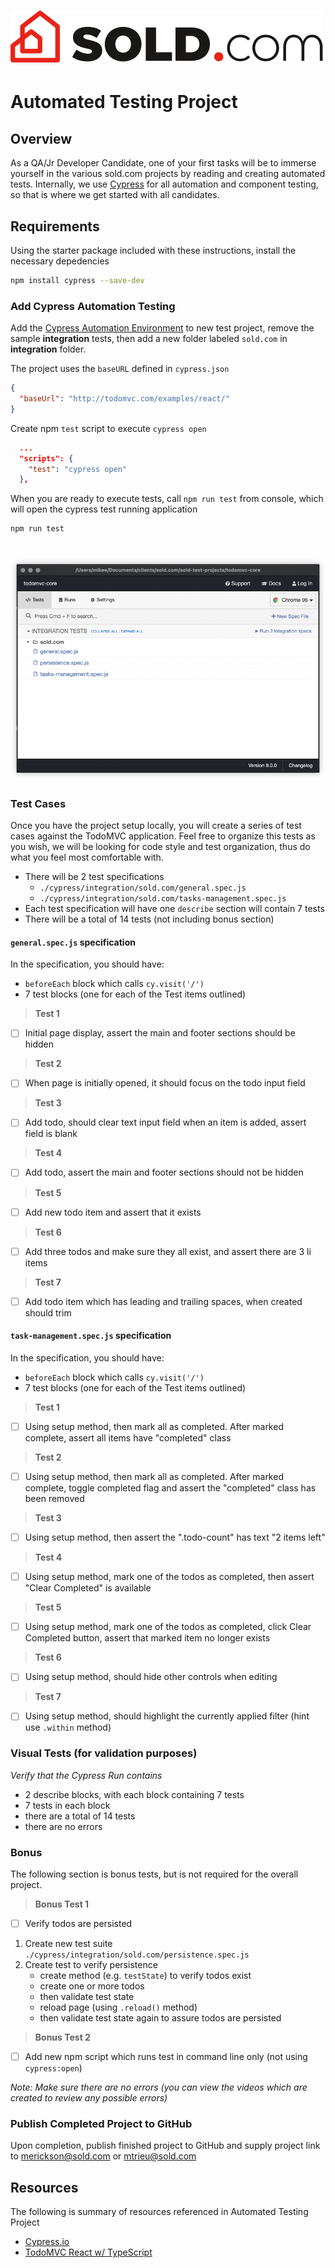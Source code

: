 <h1 align="left">
    <img src="images/sold-logo.svg" alt="sold.com logo">
</h1>

# Automated Testing Project

## Overview

As a QA/Jr Developer Candidate, one of your first tasks will be to immerse yourself in the various sold.com projects by reading and creating automated tests. Internally, we use [Cypress](https://www.cypress.io/) for all automation and component testing, so that is where we get started with all candidates.

## Requirements

Using the starter package included with these instructions, install the necessary depedencies

```sh
npm install cypress --save-dev
```

### Add Cypress Automation Testing

Add the [Cypress Automation Environment](https://www.cypress.io/) to new test project, remove the sample **integration** tests, then add a new folder labeled `sold.com` in **integration** folder.

The project uses the `baseURL` defined in `cypress.json`

```json
{
  "baseUrl": "http://todomvc.com/examples/react/"
}
```

Create npm `test` script to execute `cypress open`

```json
  ...
  "scripts": {
    "test": "cypress open"
  },
```

When you are ready to execute tests, call `npm run test` from console, which will open the cypress test running application

```sh
npm run test
```

<h1 align="left">
    <img src="images/cypress-runner.png" alt="Cypress Console">
</h1>

### Test Cases

Once you have the project setup locally, you will create a series of test cases against the TodoMVC application. Feel free to organize this tests as you wish, we will be looking for code style and test organization, thus do what you feel most comfortable with.

- There will be 2 test specifications
  - `./cypress/integration/sold.com/general.spec.js`
  - `./cypress/integration/sold.com/tasks-management.spec.js`
- Each test specification will have one `describe` section will contain 7 tests
- There will be a total of 14 tests (not including bonus section)

#### `general.spec.js` specification

In the specification, you should have:

- `beforeEach` block which calls `cy.visit('/')`
- 7 test blocks (one for each of the Test items outlined)

> **Test 1**

- [ ] Initial page display, assert the main and footer sections should be hidden

> **Test 2**

- [ ] When page is initially opened, it should focus on the todo input field

> **Test 3**

- [ ] Add todo, should clear text input field when an item is added, assert field is blank

> **Test 4**

- [ ] Add todo, assert the main and footer sections should not be hidden

> **Test 5**

- [ ] Add new todo item and assert that it exists

> **Test 6**

- [ ] Add three todos and make sure they all exist, and assert there are 3 li items

> **Test 7**

- [ ] Add todo item which has leading and trailing spaces, when created should trim

#### `task-management.spec.js` specification

In the specification, you should have:

- `beforeEach` block which calls `cy.visit('/')`
- 7 test blocks (one for each of the Test items outlined)

> **Test 1**

- [ ] Using setup method, then mark all as completed. After marked complete, assert all items have "completed" class

> **Test 2**

- [ ] Using setup method, then mark all as completed. After marked complete, toggle completed flag and assert the "completed" class has been removed

> **Test 3**

- [ ] Using setup method, then assert the ".todo-count" has text "2 items left"

> **Test 4**

- [ ] Using setup method, mark one of the todos as completed, then assert "Clear Completed" is available

> **Test 5**

- [ ] Using setup method, mark one of the todos as completed, click Clear Completed button, assert that marked item no longer exists

> **Test 6**

- [ ] Using setup method, should hide other controls when editing

> **Test 7**

- [ ] Using setup method, should highlight the currently applied filter (hint use `.within` method)

### Visual Tests (for validation purposes)

_Verify that the Cypress Run contains_

- 2 describe blocks, with each block containing 7 tests
- 7 tests in each block
- there are a total of 14 tests
- there are no errors

### Bonus

The following section is bonus tests, but is not required for the overall project.

> **Bonus Test 1**

- [ ] Verify todos are persisted

1. Create new test suite `./cypress/integration/sold.com/persistence.spec.js`
2. Create test to verify persistence
   - create method (e.g. `testState`) to verify todos exist
   - create one or more todos
   - then validate test state
   - reload page (using `.reload()` method)
   - then validate test state again to assure todos are persisted

> **Bonus Test 2**

- [ ] Add new npm script which runs test in command line only (not using `cypress:open`)

_Note: Make sure there are no errors (you can view the videos which are created to review any possible errors)_

### Publish Completed Project to GitHub

Upon completion, publish finished project to GitHub and supply project link to <merickson@sold.com> or <mtrieu@sold.com>

## Resources

The following is summary of resources referenced in Automated Testing Project

- [Cypress.io](https://www.cypress.io/)
- [TodoMVC React w/ TypeScript](https://todomvc.com/examples/typescript-react/#/)
